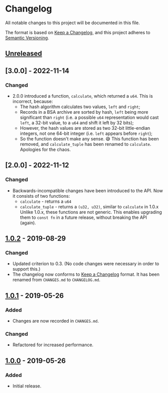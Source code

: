 # Changelog

All notable changes to this project will be documented in this file.

The format is based on [Keep a Changelog], and this project adheres to [Semantic Versioning].

## [Unreleased]

## [3.0.0] - 2022-11-14
### Changed
- 2.0.0 introduced a function, `calculate`, which returned a `u64`. This is incorrect, because:
  - The hash algorithm calculates two values, `left` and `right`;
  - Records in a BSA archive are sorted by hash, `left` being more significant than `right` (i.e.
    a possible `u64` representation would cast `left`, a 32-bit value, to a `u64` and shift it left
    by 32 bits);
  - However, the hash values are stored as two 32-bit little-endian integers, not one 64-bit
    integer (i.e. `left` appears before `right`);
  - So the function doesn't make any sense. 😅
  This function has been removed, and `calculate_tuple` has been renamed to `calculate`. Apologies
  for the chaos.

## [2.0.0] - 2022-11-12
### Changed
- Backwards-incompatible changes have been introduced to the API. Now it consists of two functions:
  - `calculate` - returns a `u64`
  - `calculate_tuple` - returns a `(u32, u32)`, similar to `calculate` in 1.0.x
  Unlike 1.0.x, these functions are not generic. This enables upgrading them to `const fn` in a
  future release, without breaking the API (again).

## [1.0.2] - 2019-08-29
### Changed
- Updated criterion to 0.3. (No code changes were necessary in order to support this.)
- The changelog now conforms to [Keep a Changelog] format. It has been renamed from `CHANGES.md` to
  `CHANGELOG.md`.

## [1.0.1] - 2019-05-26
### Added
- Changes are now recorded in `CHANGES.md`.

### Changed
- Refactored for increased performance.

## [1.0.0] - 2019-05-26
### Added
- Initial release.

[Keep a Changelog]: https://keepachangelog.com/en/1.0.0/
[Semantic Versioning]: https://semver.org/spec/v2.0.0.html
[Unreleased]: https://github.com/FaultyRAM/bsa3-hash/compare/1.0.2...HEAD
[1.0.2]: https://github.com/FaultyRAM/bsa3-hash/compare/1.0.1...1.0.2
[1.0.1]: https://github.com/FaultyRAM/bsa3-hash/compare/1.0.0...1.0.1
[1.0.0]: https://github.com/FaultyRAM/bsa3-hash/releases/tag/1.0.0
